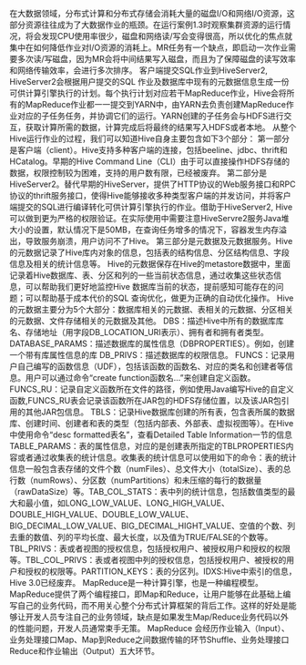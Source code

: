 在大数据领域，分布式计算和分布式存储会消耗大量的磁盘I/O和网络I/O资源，这部分资源往往成为了大数据作业的瓶颈。在运行案例1.3时观察集群资源的运行情况，将会发现CPU使用率很少，磁盘和网络读/写会变得很高，所以优化的焦点就集中在如何降低作业对I/O资源的消耗上。MR任务有一个缺点，即启动一次作业需要多次读/写磁盘，因为MR会将中间结果写入磁盘，而且为了保障磁盘的读写效率和网络传输效率，会进行多次排序。
客户端提交SQL作业到HiveServer2, HiveServer2会根据用户提交的SQL 作业及数据库中现有的元数据信息生成一份可供计算引擎执行的计划。每个执行计划对应若干MapReduce作业，Hive会将所有的MapReduce作业都一一提交到YARN中，由YARN去负责创建MapReduce作业对应的子任务任务，并协调它们的运行。YARN创建的子任务会与HDFS进行交互，获取计算所需的数据，计算完成后将最终的结果写入HDFS或者本地。
从整个Hive运行作业的过程，我们可以知道Hive自身主要包含如下3个部分：
第一部分是客户端（client）。Hive支持多种客户端的连接，包括beeline、jdbc、thrift和HCatalog。早期的Hive Command Line（CLI）由于可以直接操作HDFS存储的数据，权限控制较为困难，支持的用户数有限，已经被废弃。
第二部分是HiveServer2。替代早期的HiveServer，提供了HTTP协议的Web服务接口和RPC协议的thrift服务接口，使得Hive能够接收多种类型客户端的并发访问，并将客户端提交的SQL进行编译转化可供计算引擎执行的作业。借助于HiveServer2, Hive可以做到更为严格的权限验证。在实际使用中需要注意HiveServre2服务Java堆大小的设置，默认情况下是50MB，在查询任务增多的情况下，容器发生内存溢出，导致服务崩溃，用户访问不了Hive。
第三部分是元数据及元数据服务。Hive的元数据记录了Hive库内对象的信息，包括表的结构信息、分区结构信息、字段信息及相关的统计信息等。
Hive的元数据保存在Hive的metastore数据中，里面记录着Hive数据库、表、分区和列的一些当前状态信息，通过收集这些状态信息，可以帮助我们更好地监控Hive 数据库当前的状态，提前感知可能存在的问题；可以帮助基于成本代价的SQL 查询优化，做更为正确的自动优化操作。
Hive的元数据主要分为5个大部分：数据库相关的元数据、表相关的元数据、分区相关的元数据、文件存储相关的元数据及其他。
DBS：描述Hive中所有的数据库库名、存储地址（用字段DB_LOCATION_URI表示）、拥有者和拥有者类型。
DATABASE_PARAMS：描述数据库的属性信息（DBPROPERTIES）。例如，创建一个带有库属性信息的库
DB_PRIVS：描述数据库的权限信息。
FUNCS：记录用户自己编写的函数信息（UDF），包括该函数的函数名、对应的类名和创建者等信息。用户可以通过命令“create function函数名…”来创建自定义函数。
FUNCS_RU：记录自定义函数所在文件的路径，例如使用Java编写Hive的自定义函数,FUNCS_RU表会记录该函数所在JAR包的HDFS存储位置，以及该JAR包引用的其他JAR包信息。
TBLS：记录Hive数据库创建的所有表，包含表所属的数据库、创建时间、创建者和表的类型（包括内部表、外部表、虚拟视图等）。在Hive中使用命令“desc formatted表名”，查看Detailed Table Information一节的信息
TABLE_PARAMS：表的属性信息，对应的是创建表所指定的TBLPROPERTIES内容或者通过收集表的统计信息。收集表的统计信息可以使用如下的命令：表的统计信息一般包含表存储的文件个数（numFiles）、总文件大小（totalSize）、表的总行数（numRows）、分区数（numPartitions）和未压缩的每行的数据量（rawDataSize）等。TAB_COL_STATS：表中列的统计信息，包括数值类型的最大和最小值，如LONG_LOW_VALUE、LONG_HIGH_VALUE、DOUBLE_HIGH_VALUE、DOUBLE_LOW_VALUE、BIG_DECIMAL_LOW_VALUE、BIG_DECIMAL_HIGHT_VALUE、空值的个数、列去重的数值、列的平均长度、最大长度，以及值为TRUE/FALSE的个数等。TBL_PRIVS：表或者视图的授权信息，包括授权用户、被授权用户和授权的权限等。TBL_COL_PRIVS：表或者视图中列的授权信息，包括授权用户、被授权的用户和授权的权限等。PARTITION_KEYS：表的分区列。IDXS:Hive中索引的信息，Hive 3.0已经废弃。
MapReduce是一种计算引擎，也是一种编程模型。MapReduce提供了两个编程接口，即Map和Reduce，让用户能够在此基础上编写自己的业务代码，而不用关心整个分布式计算框架的背后工作。这样的好处是能够让开发人员专注自己的业务领域，缺点是如果发生Map/Reduce业务代码以外的性能问题，开发人员通常束手无策。
MapReduce 会经历作业输入（Input）、业务处理接口Map、Map到Reduce之间数据传输的环节Shuffle、业务处理接口Reduce和作业输出（Output）五大环节。








































































































































































































